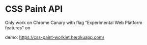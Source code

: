 # CSS Paint API
Only work on Chrome Canary with flag "Experimental Web Platform features" on

demo: https://css-paint-worklet.herokuapp.com/